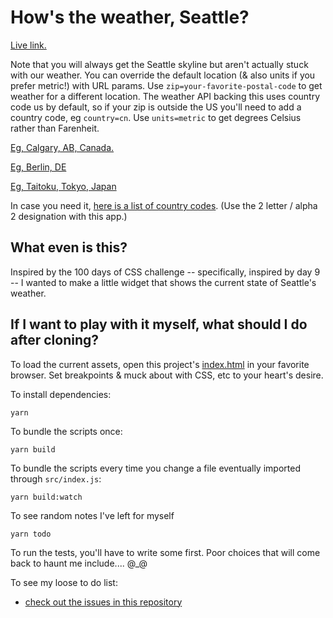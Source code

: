 # How's the weather, Seattle?

[Live link.](https://sojeri.github.io/howsTheWeatherSeattle)

Note that you will always get the Seattle skyline but aren't actually stuck with our weather. You can override the default location (& also units if you prefer metric!) with URL params. Use `zip=your-favorite-postal-code` to get weather for a different location. The weather API backing this uses country code us by default, so if your zip is outside the US you'll need to add a country code, eg `country=cn`. Use `units=metric` to get degrees Celsius rather than Farenheit.

[Eg, Calgary, AB, Canada.](https://sojeri.github.io/howsTheWeatherSeattle?zip=T2H&country=ca&units=metric)

[Eg, Berlin, DE](https://sojeri.github.io/howsTheWeatherSeattle?zip=10117&country=de&units=metric)

[Eg, Taitoku, Tokyo, Japan](https://sojeri.github.io/howsTheWeatherSeattle?zip=111-0032&country=jp&units=metric)

In case you need it, [here is a list of country codes](https://www.iban.com/country-codes). (Use the 2 letter / alpha 2 designation with this app.)

## What even is this?

Inspired by the 100 days of CSS challenge -- specifically, inspired by day 9 -- I wanted to make a little widget that shows the current state of Seattle's weather.

## If I want to play with it myself, what should I do after cloning?

To load the current assets, open this project's [index.html](./index.html) in your favorite browser. Set breakpoints & muck about with CSS, etc to your heart's desire.

To install dependencies:

```
yarn
```

To bundle the scripts once:

```
yarn build
```

To bundle the scripts every time you change a file eventually imported through `src/index.js`:

```
yarn build:watch
```

To see random notes I've left for myself

```
yarn todo
```

To run the tests, you'll have to write some first. Poor choices that will come back to haunt me include.... @\_@

To see my loose to do list:

-   [check out the issues in this repository](https://github.com/sojeri/howsTheWeatherSeattle/issues)
